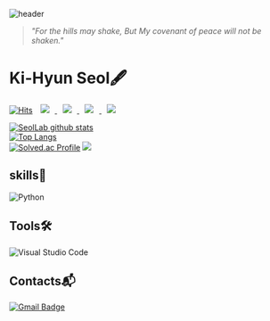 ![header](https://capsule-render.vercel.app/api?type=waving&color=gradient&customColorList=0,2,2,5,28&height=185&section=header&text=Seol'%20Lab.&fontSize=70&rotate=-2)
> _"For the hills may shake, But My covenant of peace will not be shaken."_

# Ki-Hyun Seol🖋
[![Hits](https://hits.seeyoufarm.com/api/count/incr/badge.svg?url=https%3A%2F%2Fgithub.com%2Fseol731%2Fseol731%2Fedit%2Fmain%2FREADME.md&count_bg=%230A130E&title_bg=%23555555&icon=electron.svg&icon_color=%231AC49E&title=hits&edge_flat=false)](https://hits.seeyoufarm.com)
 <a href="https://www.instagram.com/key_seol/"><img src="http://img.shields.io/badge/-key_seol-833ab4?style=flat&logo=Instagram&link=https://www.instagram.com/key_seol/"
style="height : auto; margin-left : 10px; margin-right : 10px;"/>
 <a href="https://velog.io/@seolpark"><img src="http://img.shields.io/badge/-Seol'Lab-72c6db?style=flat&logo=velog&link=https://velog.io/@seolpark"
style="height : auto; margin-left : 10px; margin-right : 10px;"/>
  <a href="https://www.notion.so/Get_Started-9ebf49104de944d19250c6ed4a20708a"><img src="http://img.shields.io/badge/-Get_started-000000?style=flat&logo=notion&link=https://www.notion.so/Get_Started-9ebf49104de944d19250c6ed4a20708a"
style="height : auto; margin-left : 10px; margin-right : 10px;"/>
  <a href="https://seolpark.tistory.com/"><img src="http://img.shields.io/badge/-MyStory-000000?style=flat&logo=Tistory&link=https://seolpark.tistory.com/"
style="height : auto; margin-left : 10px; margin-right : 10px;"/>





   
   

![SeolLab github stats](https://github-readme-stats.vercel.app/api?username=SeolLab&show_icons=true&theme=chartreuse-dark)  
![Top Langs](https://github-readme-stats.vercel.app/api/top-langs/?username=SeolLab&layout=compact&theme=chartreuse-dark)   
[![Solved.ac Profile](http://mazassumnida.wtf/api/v2/generate_badge?boj=isaiah_54)](https://solved.ac/profile/isaiah_54)
 <img src="http://mazandi.herokuapp.com/api?handle=isaiah_54&theme=warm"/>
   

## skills🔑
<!-- ![Java](https://img.shields.io/badge/Java-007396.svg?&style=flat&logo=Java&logoColor=white)
![Spring](https://img.shields.io/badge/Spring-6DB33F.svg?&style=flat&logo=Spring&logoColor=white) -->
![Python](https://img.shields.io/badge/Python-3776AB.svg?&style=flat&logo=Python&logoColor=white)
<!-- ![Android](https://img.shields.io/badge/Android-3DDC84.svg?&style=flat&logo=Android&logoColor=white)
![JavaScript](https://img.shields.io/badge/JavaScript-F7DF1E.svg?&style=flat&logo=JavaScript&logoColor=white)
 -->
<!-- ![TypeScript](https://img.shields.io/badge/TypeScript-3178C6.svg?&style=flat&logo=TypeScript&logoColor=white)
![HTML5](https://img.shields.io/badge/HTML5-E34F26.svg?&style=flat&logo=HTML5&logoColor=white)
![CSS3](https://img.shields.io/badge/CSS3-1572B6.svg?&style=flat&logo=CSS3&logoColor=white)
![MySQL](https://img.shields.io/badge/MySQL-4479A1.svg?&style=flat&logo=MySQL&logoColor=white)
![Oracle](https://img.shields.io/badge/Oracle-F80000.svg?&style=flat&logo=Oracle&logoColor=white) -->
  
  
## Tools🛠
  
![Visual Studio Code](https://img.shields.io/badge/Visual%20Studio%20Code-007ACC.svg?&flat&logo=Visual%20Studio%20Code&logoColor=white)


 
 
 
## Contacts:mailbox_with_mail:
[![Gmail Badge](https://img.shields.io/badge/Gmail-d14836?style=flat&logo=Gmail&logoColor=white&link=mailto:seolpark731@gmail.com)](mailto:seolpark731@gmail.com)
<!-- [![Naver Badge](https://img.shields.io/badge/Naver-03C75A?style=flat&logo=Naver&logoColor=white&link=mailto:rlatngus1691@naver.com)](mailto:rlatngus1691@naver.com) -->

